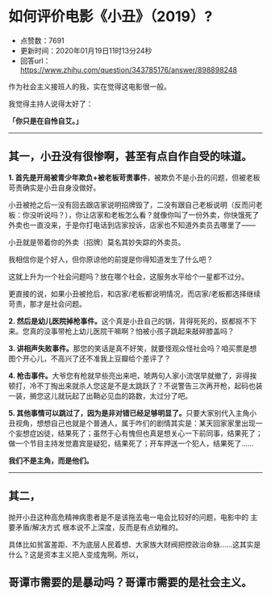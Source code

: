 # 如何评价电影《小丑》（2019）?
- 点赞数：7691
- 更新时间：2020年01月19日11时13分24秒
- 回答url：https://www.zhihu.com/question/343785176/answer/898898248
<body>
 <p data-pid="8GfHCbpD">作为社会主义接班人的我，实在觉得这电影很一般。</p>
 <p data-pid="dyqCtqWo">我觉得主持人说得太好了：</p>
 <p data-pid="3Bh7T-j8"><b>「你只是在自怜自艾。」</b></p>
 <hr>
 <h2>其一，小丑没有很惨啊，甚至有点自作自受的味道。</h2>
 <p data-pid="VCyneH71"><b>1. 首先是开局被青少年欺负+被老板苛责事件</b>，被欺负不是小丑的问题，但被老板苛责确实是小丑自身没做好。</p>
 <p data-pid="YAHcPWjL">小丑被抢之后一没有回去跟店家说明招牌毁了，二没有跟自己老板说明（反而问老板：你没听说吗？），你让店家和老板怎么看？就像你叫了一份外卖，你快饿死了外卖也一直没来，于是你打电话到店家投诉，店家也不知道外卖员去哪里了——</p>
 <p data-pid="Je3rvNPK">小丑就是带着你的外卖（招牌）莫名其妙失踪的外卖员。</p>
 <p data-pid="-tddbUx4">我相信你是个好人，但你原谅他的前提是你得知道发生了什么吧？</p>
 <p data-pid="yk-RqIIO">这就上升为一个社会问题吗？放在哪个社会，这服务水平给个一星都不过分。</p>
 <p data-pid="fynPa3Qo">更直接的说，如果小丑被抢后，和店家/老板都说明情况，而店家/老板都选择继续苛责，那才是社会问题。</p>
 <p data-pid="deT38Xbe"><b>2. 然后是幼儿医院掉枪事件。</b>这个真是小丑自己的锅，背得死死的，抠都抠不下来。您真的没事带枪上幼儿医院干嘛啊？怕被小孩子跳起来敲碎膝盖吗？</p>
 <p data-pid="8g9VNnDL"><b>3. 讲相声失败事件。</b>那您的笑话是真不好笑，就要怪观众怪社会吗？咱买票是想图个开心儿，不高兴了还不准我上豆瓣给个差评了？</p>
 <p data-pid="KrLpFFwA"><b>4. 枪击事件。</b>大爷您有枪就早些亮出来吧，唬两句人家小流氓早就撤了，非得挨顿打，冷不丁掏出来就杀人您这是不是太跳跃了？不说警告三次再开枪，起码也装一装，搁您这儿就玩起了出鞘必见血的路数，太过分了吧。</p>
 <p data-pid="wCxMZUEr"><b>5. 其他事情可以跳过了，因为是非对错已经足够明显了。</b>只要大家别代入主角小丑视角，想想自己也就是个普通人，属于咋们的剧情其实是：某天回家家里出现一个妄想症凶徒，结果死了；虽然于心有愧但也真是想关心一下前同事，结果死了；做一个节目主持发觉嘉宾是疑犯，结果死了；开车押送一个犯人，结果死了……</p>
 <p data-pid="-5X7ZDgP"><b>我们不是主角，而是他们。</b></p>
 <hr>
 <h2>其二，</h2>
 <p data-pid="7XfevoE-">抛开小丑这种高危精神病患者是不是该拖去电一电会比较好的问题，电影中的 主要矛盾/解决方式 根本说不上深度，反而是有点幼稚的。</p>
 <p data-pid="hD76IjpI">具体比如贫富差距、不为底层人民着想、大家族大财阀把控政治命脉……这其实是什么？这是资本主义把人变成鬼啊。所以，</p>
 <h2>哥谭市需要的是暴动吗？哥谭市需要的是社会主义。</h2>
 <p></p>
</body>